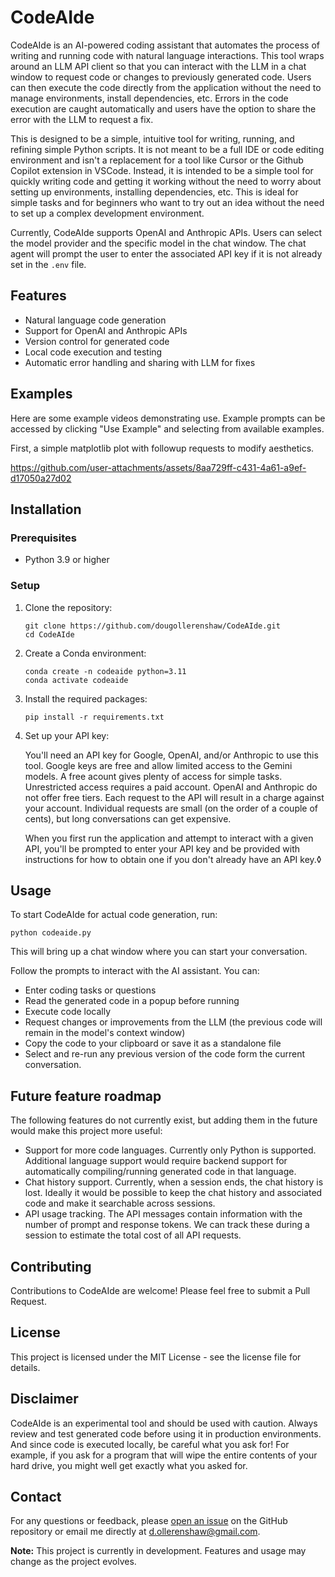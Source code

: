 # CodeAIde

CodeAIde is an AI-powered coding assistant that automates the process of writing and running code with natural language interactions. This tool wraps around an LLM API client so that you can interact with the LLM in a chat window to request code or changes to previously generated code. Users can then execute the code directly from the application without the need to manage environments, install dependencies, etc. Errors in the code execution are caught automatically and users have the option to share the error with the LLM to request a fix.

This is designed to be a simple, intuitive tool for writing, running, and refining simple Python scripts. It is not meant to be a full IDE or code editing environment and isn't a replacement for a tool like Cursor or the Github Copilot extension in VSCode. Instead, it is intended to be a simple tool for quickly writing code and getting it working without the need to worry about setting up environments, installing dependencies, etc. This is ideal for simple tasks and for beginners who want to try out an idea without the need to set up a complex development environment.

Currently, CodeAIde supports OpenAI and Anthropic APIs. Users can select the model provider and the specific model in the chat window. The chat agent will prompt the user to enter the associated API key if it is not already set in the `.env` file.

## Features

- Natural language code generation
- Support for OpenAI and Anthropic APIs
- Version control for generated code
- Local code execution and testing
- Automatic error handling and sharing with LLM for fixes

## Examples

Here are some example videos demonstrating use. Example prompts can be accessed by clicking "Use Example" and selecting from available examples.

First, a simple matplotlib plot with followup requests to modify aesthetics.

https://github.com/user-attachments/assets/8aa729ff-c431-4a61-a9ef-d17050a27d02

## Installation

### Prerequisites

- Python 3.9 or higher

### Setup

1. Clone the repository:
   ```
   git clone https://github.com/dougollerenshaw/CodeAIde.git
   cd CodeAIde
   ```

2. Create a Conda environment:
   ```
   conda create -n codeaide python=3.11
   conda activate codeaide
   ```

3. Install the required packages:
   ```
   pip install -r requirements.txt
   ```

4. Set up your API key:

   You'll need an API key for Google, OpenAI, and/or Anthropic to use this tool. Google keys are free and allow limited access to the Gemini models. A free acount gives plenty of access for simple tasks. Unrestricted access requires a paid account. OpenAI and Anthropic do not offer free tiers. Each request to the API will result in a charge against your account. Individual requests are small (on the order of a couple of cents), but long conversations can get expensive.

   When you first run the application and attempt to interact with a given API, you'll be prompted to enter your API key and be provided with instructions for how to obtain one if you don't already have an API key.◊

## Usage

To start CodeAIde for actual code generation, run:

```
python codeaide.py
```
This will bring up a chat window where you can start your conversation.

Follow the prompts to interact with the AI assistant. You can:
- Enter coding tasks or questions
- Read the generated code in a popup before running
- Execute code locally
- Request changes or improvements from the LLM (the previous code will remain in the model's context window)
- Copy the code to your clipboard or save it as a standalone file
- Select and re-run any previous version of the code form the current conversation.


## Future feature roadmap

The following features do not currently exist, but adding them in the future would make this project more useful:

* Support for more code languages. Currently only Python is supported. Additional language support would require backend support for automatically compiling/running generated code in that language.
* Chat history support. Currently, when a session ends, the chat history is lost. Ideally it would be possible to keep the chat history and associated code and make it searchable across sessions.
* API usage tracking. The API messages contain information with the number of prompt and response tokens. We can track these during a session to estimate the total cost of all API requests.

## Contributing

Contributions to CodeAIde are welcome! Please feel free to submit a Pull Request.

## License

This project is licensed under the MIT License - see the license file for details.

## Disclaimer

CodeAIde is an experimental tool and should be used with caution. Always review and test generated code before using it in production environments. And since code is executed locally, be careful what you ask for! For example, if you ask for a program that will wipe the entire contents of your hard drive, you might well get exactly what you asked for.

## Contact

For any questions or feedback, please [open an issue](https://github.com/dougollerenshaw/CodeAIde/issues) on the GitHub repository or email me directly at [d.ollerenshaw@gmail.com](mailto:d.ollerenshaw@gmail.com).


**Note:** This project is currently in development. Features and usage may change as the project evolves.
